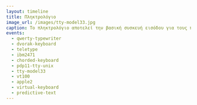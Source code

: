 ```yaml
---
layout: timeline 
title: Πληκτρολόγιο 
image_url: /images/tty-model33.jpg
caption: Το πληκτρολόγιο αποτελεί την βασική συσκευή εισόδου για τους πρώτους διαδραστικούς υπολογιστές καθώς ήταν μια από τις πιο διαθέσιμες και αξιόπιστες συσκευές από τις διαχρονικές εφαρμογές του παραδοσιακού αναλογικού τηλέγραφου. 
events:
  - qwerty-typewriter
  - dvorak-keyboard
  - teletype
  - ibm2471
  - chorded-keyboard
  - pdp11-tty-unix
  - tty-model33
  - vt100
  - apple2
  - virtual-keyboard
  - predictive-text
---
```


